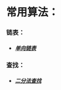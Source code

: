  #  常用算法：
 
 ###    链表：
 
   - #####  [单向链表](https://github.com/GiftedDrogon/dragon-algorithm/blob/b29bc20336450c09d1131d23ab4d942eb41f42e8/dragon-link/src/main/java/com.dragon.talon.algorithm.link/singleLinkList/DragonSingleLinkList.java)
  
   ###     查找：
      
   - #####  [二分法查找]() 
